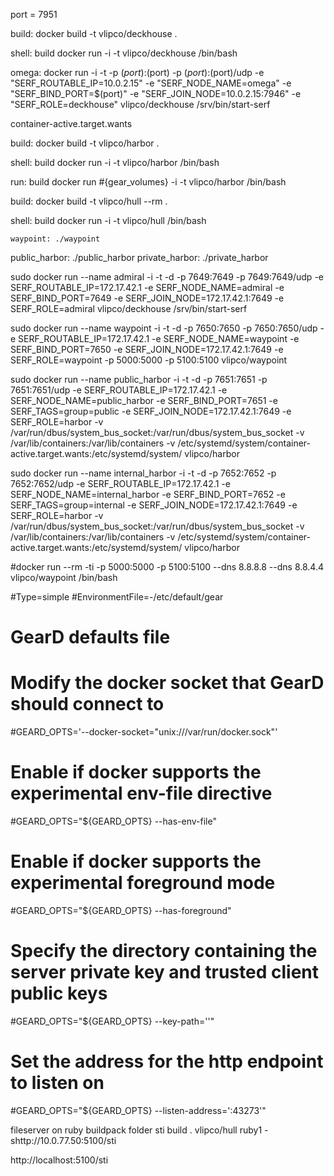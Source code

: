 port = 7951

build:
    docker build -t vlipco/deckhouse .

shell: build
    docker run -i -t vlipco/deckhouse /bin/bash

omega:
    docker run -i -t -p $(port):$(port) -p $(port):$(port)/udp -e "SERF_ROUTABLE_IP=10.0.2.15" -e "SERF_NODE_NAME=omega" -e "SERF_BIND_PORT=$(port)" -e "SERF_JOIN_NODE=10.0.2.15:7946" -e "SERF_ROLE=deckhouse" vlipco/deckhouse /srv/bin/start-serf

container-active.target.wants

build:
    docker build -t vlipco/harbor .

shell: build
    docker run -i -t vlipco/harbor /bin/bash

run: build
    docker run #{gear_volumes} -i -t vlipco/harbor /bin/bash

build:
    docker build -t vlipco/hull --rm .

shell: build
    docker run -i -t vlipco/hull /bin/bash

    waypoint: ./waypoint
public_harbor: ./public_harbor
private_harbor: ./private_harbor


sudo docker run --name admiral -i -t -d -p 7649:7649 -p 7649:7649/udp -e SERF_ROUTABLE_IP=172.17.42.1 -e SERF_NODE_NAME=admiral -e SERF_BIND_PORT=7649 -e SERF_JOIN_NODE=172.17.42.1:7649 -e SERF_ROLE=admiral vlipco/deckhouse /srv/bin/start-serf


sudo docker run --name waypoint -i -t -d -p 7650:7650 -p 7650:7650/udp -e SERF_ROUTABLE_IP=172.17.42.1 -e SERF_NODE_NAME=waypoint -e SERF_BIND_PORT=7650 -e SERF_JOIN_NODE=172.17.42.1:7649 -e SERF_ROLE=waypoint -p 5000:5000 -p 5100:5100 vlipco/waypoint


sudo docker run --name public_harbor -i -t -d -p 7651:7651 -p 7651:7651/udp -e SERF_ROUTABLE_IP=172.17.42.1 -e SERF_NODE_NAME=public_harbor -e SERF_BIND_PORT=7651 -e SERF_TAGS=group=public -e SERF_JOIN_NODE=172.17.42.1:7649 -e SERF_ROLE=harbor -v /var/run/dbus/system_bus_socket:/var/run/dbus/system_bus_socket -v /var/lib/containers:/var/lib/containers -v /etc/systemd/system/container-active.target.wants:/etc/systemd/system/ vlipco/harbor


sudo docker run --name internal_harbor -i -t -d -p 7652:7652 -p 7652:7652/udp -e SERF_ROUTABLE_IP=172.17.42.1 -e SERF_NODE_NAME=internal_harbor -e SERF_BIND_PORT=7652 -e SERF_TAGS=group=internal -e SERF_JOIN_NODE=172.17.42.1:7649 -e SERF_ROLE=harbor -v /var/run/dbus/system_bus_socket:/var/run/dbus/system_bus_socket -v /var/lib/containers:/var/lib/containers -v /etc/systemd/system/container-active.target.wants:/etc/systemd/system/ vlipco/harbor


#docker run --rm -ti -p 5000:5000 -p 5100:5100 --dns 8.8.8.8 --dns 8.8.4.4 vlipco/waypoint /bin/bash


#Type=simple
#EnvironmentFile=-/etc/default/gear

# GearD defaults file

# Modify the docker socket that GearD should connect to
#GEARD_OPTS='--docker-socket="unix:///var/run/docker.sock"'

# Enable if docker supports the experimental env-file directive
#GEARD_OPTS="${GEARD_OPTS} --has-env-file"

# Enable if docker supports the experimental foreground mode
#GEARD_OPTS="${GEARD_OPTS} --has-foreground"

# Specify the directory containing the server private key and trusted client public keys
#GEARD_OPTS="${GEARD_OPTS} --key-path=''"

# Set the address for the http endpoint to listen on
#GEARD_OPTS="${GEARD_OPTS} --listen-address=':43273'"

fileserver on ruby buildpack folder
 sti build . vlipco/hull ruby1 -shttp://10.0.77.50:5100/sti

 http://localhost:5100/sti